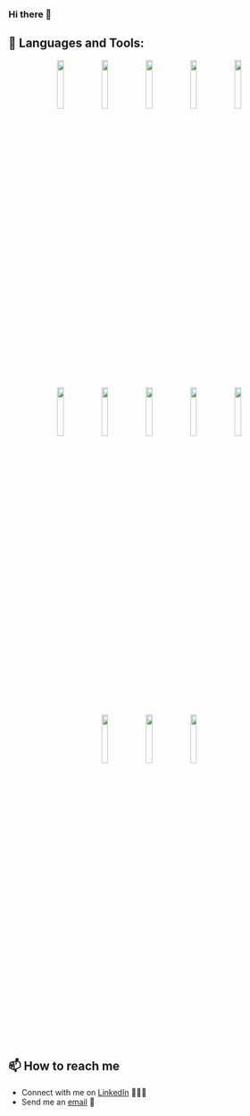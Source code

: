 ### Hi there 👋


## 🧰 Languages and Tools:

<p align="center">
<img width="15%" src="https://www.vectorlogo.zone/logos/java/java-ar21.svg" />
<img width="15%" src="https://www.vectorlogo.zone/logos/springio/springio-ar21.svg" />
<img width="15%" src="https://www.vectorlogo.zone/logos/hibernate/hibernate-ar21.svg" />
<img width="15%" src="https://www.vectorlogo.zone/logos/postgresql/postgresql-ar21.svg" />
<img width="15%" src="https://www.vectorlogo.zone/logos/mysql/mysql-ar21.svg" />
<br>
<img width="15%" src="https://upload.vectorlogo.zone/logos/apache_maven/images/bf250be6-ab7f-4191-b421-8d0acb1dc6e4.svg" />
<img width="15%" src="https://upload.vectorlogo.zone/logos/mockito/images/36c60459-46b2-46dd-87b7-5ed157df95d4.svg" />
<img width="15%" src="https://www.vectorlogo.zone/logos/apache_tomcat/apache_tomcat-ar21.svg" />
<img width="15%" src="https://upload.vectorlogo.zone/logos/liquibase/images/bd2ff83d-5758-4629-ad54-b1de6f15c7c1.svg" />
<img width="15%" src="https://www.vectorlogo.zone/logos/gradle/gradle-ar21.svg" />
<br>
<img width="15%" src="https://www.vectorlogo.zone/logos/github/github-ar21.svg" />
<img width="15%" src="https://www.vectorlogo.zone/logos/git-scm/git-scm-ar21.svg" />
<img width="15%" src="https://www.vectorlogo.zone/logos/jenkins/jenkins-ar21.svg" />
</p>

## 📫 How to reach me

- Connect with me on [LinkedIn](https://www.linkedin.com/in/oxana-peregud/) 👨🏻‍💻
- Send me an [email](mailto:ox.peregud@gmail.com) 📧
